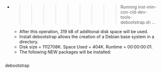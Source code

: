 * >>>>>>>>> Running inst-min-con-cld-dev-tools-debootstrap.sh ...
  * After this operation, 319 kB of additional disk space will be used.
  * Install debootstrap allows the creation of a Debian base system in a directory.
  * Disk size = 1112708K. Space Used = 404K. Runtime = 00:00:00:01.
  * The following NEW packages will be installed:
  ```bash
debootstrap
  ```
